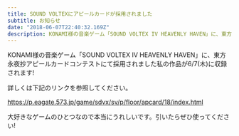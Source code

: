 ```yaml
---
title: SOUND VOLTEXにアピールカードが採用されました
subtitle: お知らせ
date: "2018-06-07T22:40:32.169Z"
description: KONAMI様の音楽ゲーム「SOUND VOLTEX IV HEAVENLY HAVEN」に、東方永夜抄アピールカードコンテストにて採用されました私の作品が6/7(木)に収録されます!
---
```

KONAMI様の音楽ゲーム「SOUND VOLTEX IV HEAVENLY HAVEN」に、東方永夜抄アピールカードコンテストにて採用されました私の作品が6/7(木)に収録されます!

詳しくは下記のリンクを参照してください。

https://p.eagate.573.jp/game/sdvx/sv/p/floor/apcard/18/index.html

大好きなゲームのひとつなので本当にうれしいです。引いたらぜひ使ってください!